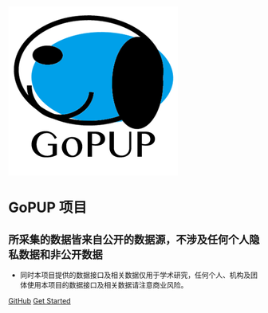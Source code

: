 ![logo](_media/logo.png)
# GoPUP 项目
## 所采集的数据皆来自公开的数据源，不涉及任何个人隐私数据和非公开数据


* 同时本项目提供的数据接口及相关数据仅用于学术研究，任何个人、机构及团体使用本项目的数据接口及相关数据请注意商业风险。

[GitHub](https://github.com/docsifyjs/docsify/)
[Get Started](README?id=GoPUP概况)